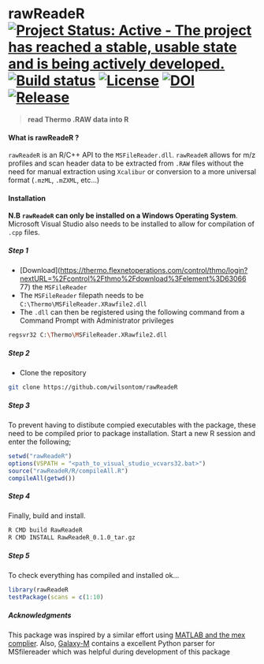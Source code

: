 # rawReadeR [![Project Status: Active - The project has reached a stable, usable state and is being actively developed.](http://www.repostatus.org/badges/latest/active.svg)](http://www.repostatus.org/#active) [![Build status](https://ci.appveyor.com/api/projects/status/x6r218kf1v51oqiq/branch/master?svg=true)](https://ci.appveyor.com/project/wilsontom/rawreader/branch/master) [![License](https://img.shields.io/badge/license-GNU%20GPL%20v3.0-blue.svg "GNU GPL v3.0")](https://raw.githubusercontent.com/wilsontom/rawReadeR/master/LICENSE) [![DOI](https://zenodo.org/badge/18139/wilsontom/rawReadeR.svg)](https://zenodo.org/badge/latestdoi/18139/wilsontom/rawReadeR) [![Release](https://img.shields.io/badge/release-v0.1.0-blue.svg)](https://github.com/wilsontom/rawReadeR/releases/tag/v0.1.0)
 > __read Thermo .RAW data into R__

#### What is rawReadeR ?

`rawReadeR` is an R/C++ API to the `MSFileReader.dll`.  `rawReadeR` allows for m/z profiles and scan header data to be extracted from `.RAW` files without the need for manual extraction using `Xcalibur` or conversion to a more universal format (`.mzML`, `.mZXML`, etc...)

#### Installation
 __N.B `rawReadeR` can only be installed on a Windows Operating System__. Microsoft Visual Studio also needs to be installed to allow for compilation of `.cpp` files. 

##### Step 1
 - [Download](https://thermo.flexnetoperations.com/control/thmo/login?nextURL=%2Fcontrol%2Fthmo%2Fdownload%3Felement%3D63066 77) the `MSFileReader`
 - The `MSFileReader` filepath needs to be `C:\Thermo\MSFileReader.XRawfile2.dll`
 - The `.dll` can then be registered using the following command from a Command Prompt with Administrator privileges 
  ```sh 
  regsvr32 C:\Thermo\MSFileReader.XRawfile2.dll
  ```
  
##### Step 2 
 - Clone the repository
```sh
git clone https://github.com/wilsontom/rawReadeR
```
##### Step 3
To prevent having to distibute compied executables with the package, these need to be compiled prior to package installation. Start a new R session and enter the following;

```R
setwd("rawReadeR")
options(VSPATH = "<path_to_visual_studio_vcvars32.bat>")
source("rawReadeR/R/compileAll.R") 
compileAll(getwd())
```

##### Step 4
Finally, build and install.

```sh
R CMD build RawReadeR
R CMD INSTALL RawReadeR_0.1.0_tar.gz
```
##### Step 5
To check everything has compiled and installed ok...
```R
library(rawReadeR
testPackage(scans = c(1:10)
```


##### Acknowledgments

This package was inspired by a similar effort using [MATLAB and the mex complier](https://github.com/jgoldford/msfilereader-matlab-api). Also, [Galaxy-M](https://github.com/Viant-Metabolomics/Galaxy-M) contains a excellent Python parser for MSfilereader which was helpful during development of this package
